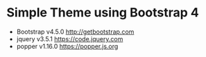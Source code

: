 # Simple Theme using Bootstrap 4 #
  
* Bootstrap v4.5.0            http://getbootstrap.com
* jquery    v3.5.1            https://code.jquery.com
* popper    v1.16.0           https://popper.js.org